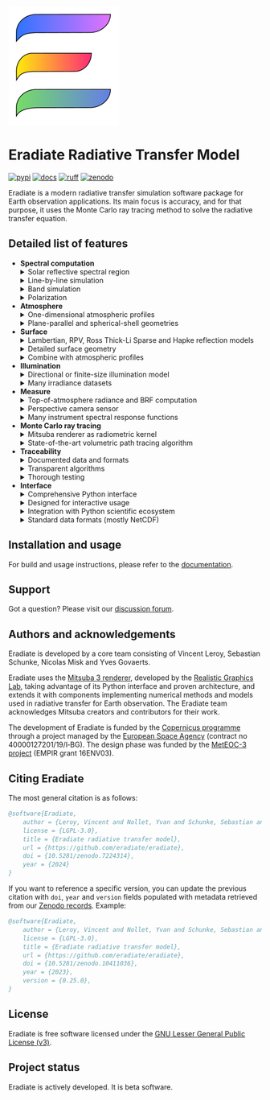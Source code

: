 ![Eradiate logo](docs/fig/eradiate-logo.svg "Eradiate — A new-generation radiative transfer simulation package")

# Eradiate Radiative Transfer Model

[![pypi][pypi-badge]][pypi-url]
[![docs][rtd-badge]][rtd-url]
[![ruff][ruff-badge]][ruff-url]
[![zenodo][zenodo-badge]][zenodo-url]

[pypi-badge]: https://img.shields.io/pypi/v/eradiate?style=flat-square
[pypi-url]: https://pypi.org/project/eradiate/
[rtd-badge]: https://img.shields.io/readthedocs/eradiate?logo=readthedocs&logoColor=white&style=flat-square
[rtd-url]: https://eradiate.readthedocs.io/en/latest/
[ruff-badge]: https://img.shields.io/badge/%E2%9A%A1%EF%B8%8F-ruff-%23171029?style=flat-square
[ruff-url]: https://ruff.rs
[zenodo-badge]: https://img.shields.io/badge/doi-10.5281/zenodo.7224314-blue.svg?style=flat-square
[zenodo-url]: https://zenodo.org/records/7224314

Eradiate is a modern radiative transfer simulation software package for Earth
observation applications. Its main focus is accuracy, and for that purpose, it
uses the Monte Carlo ray tracing method to solve the radiative transfer
equation.

## Detailed list of features

<ul>
  <li><strong>Spectral computation</strong>

  <details>
  <summary>
  Solar reflective spectral region
  </summary>
  Eradiate ships spectral data in the solar reflective region (at least from
  280 nm to 2500 nm).
  </details>

  <details>
  <summary>
  Line-by-line simulation
  </summary>
  These are true monochromatic simulations (as opposed to narrow band
  simulations).
  Eradiate provides
  <a href="https://eradiate.readthedocs.io/en/stable/rst/data/absorption_databases.html">monochromatic absorption databases</a> covering the [250, 3125] nm interval.
  User-defined absorption databases are also supported (see the
  <a href="https://eradiate.readthedocs.io/en/stable/rst/data/absorption_databases.html#format-monochromatic">database format</a>).
  </details>

  <details>
  <summary>
  Band simulation
  </summary>
  These simulations computes results in spectral bands.
  The correlated <em>k</em>-distribution (CKD) method with configurable
  quadrature rule is used. This method achieves a trade-off between performance
  and accuracy for the simulation of absorption by gases.
  Eradiate provides
  <a href="https://eradiate.readthedocs.io/en/stable/rst/data/absorption_databases.html">CKD-ready absorption databases</a>
  for the [250, 3125] nm
  interval, with various spectral bin sizes (100 cm⁻¹, 1 nm, 10 nm).
  User-defined absorption databases are also supported (see the
  <a href="https://eradiate.readthedocs.io/en/stable/rst/data/absorption_databases.html#format-ckd">database format</a>).
  </details>

  <details>
  <summary>
  Polarization
  </summary>
  Eradiate optionally supports polarized light simulation. This feature can be
  switched on or off to achieve the best compromise between accuracy and
  performance.
  </details>
  </li>

  <li><strong>Atmosphere</strong>

  <details>
  <summary>
  One-dimensional atmospheric profiles
  </summary>
  Both standard profiles, <em>e.g.</em> the AFGL (1986) profiles, and customized
  profiles are supported.
  </details>

  <details>
  <summary>
  Plane-parallel and spherical-shell geometries
  </summary>
  This allows for more accurate results at high illumination and viewing
  angles.
  </details>
  </li>

  <li><strong>Surface</strong>

  <details>
  <summary>
  Lambertian, RPV, Ross Thick-Li Sparse and Hapke reflection models
  </summary>
  All models can be parametrized against the spectral dimension.
  </details>

  <details>
  <summary>
  Detailed surface geometry
  </summary>
  Add a discrete canopy model (either disk-based abstract models, or more
  realistic mesh-based models).
  </details>

  <details>
  <summary>
  Combine with atmospheric profiles
  </summary>
  Your discrete canopy can be integrated within a scene featuring a 1D
  atmosphere model in a fully coupled simulation.
  </details>
  </li>

  <li><strong>Illumination</strong>

  <details>
  <summary>
  Directional or finite-size illumination model
  </summary>
  Eradiate supports both ideal (Delta angular distribution), and realistic
  (finite angular size) illumination models.
  </details>

  <details>
  <summary>
  Many irradiance datasets
  </summary>
  <a href="https://eradiate.readthedocs.io/en/stable/rst/data/solar_irradiance.html#available-datasets">Pick your favourite</a>
  or
  <a href="https://eradiate.readthedocs.io/en/stable/rst/data/solar_irradiance.html">bring your own</a>.
  </details>
  </li>

  <li><strong>Measure</strong>

  <details>
  <summary>
  Top-of-atmosphere radiance and BRF computation
  </summary>
  An ideal model suitable for satellite data simulation.
  </details>

  <details>
  <summary>
  Perspective camera sensor
  </summary>
  Greatly facilitates scene setup: inspecting the scene is very easy.
  </details>

  <details>
  <summary>
  Many instrument spectral response functions
  </summary>
  Our <a href="https://eradiate.readthedocs.io/en/stable/rst/data/srf.html">SRF data</a>
  is very close to the original data, and we provide advice to
  further clean up the data and find the right balance between accuracy and
  performance.
  </details>
  </li>

  <li><strong>Monte Carlo ray tracing</strong>

  <details>
  <summary>
  Mitsuba renderer as radiometric kernel
  </summary>
  We leverage the advanced Python API of a cutting-edge C++ rendering system.
  </details>

  <details>
  <summary>
  State-of-the-art volumetric path tracing algorithm
  </summary>
  Mitsuba ships a null-collision-based volumetric path tracer which performs
  well in many of the cases Eradiate is used for. We also provide a
  special-purpose path tracing algorithm for plane-parallel geometries that can
  perform up to 2 orders of magnitude faster than the null-collision algorithm.
  </details>
  </li>

  <li><strong>Traceability</strong>

  <details>
  <summary>
  Documented data and formats
  </summary>
  We explain where our data comes from and how users can build their own data
  in a format compatible with Eradiate's input.
  </details>

  <details>
  <summary>
  Transparent algorithms
  </summary>
  Our algorithms are researched and documented, and their implementation is
  open-source.
  </details>

  <details>
  <summary>
  Thorough testing
  </summary>
  Eradiate is shipped with a large unit testing suite and benchmarked
  periodically against community-established reference simulation software.
  </details>
  </li>

  <li><strong>Interface</strong>

  <details>
  <summary>
  Comprehensive Python interface
  </summary>
  Abstractions are derived from computer graphics and Earth observation and
  are designed to feel natural to EO scientists.
  </details>

  <details>
  <summary>
  Designed for interactive usage
  </summary>
  Jupyter notebooks are now an essential tool in the digital scientific
  workflow.
  </details>

  <details>
  <summary>
  Integration with Python scientific ecosystem
  </summary>
  The implementation is done using the Scientific Python stack.
  </details>

  <details>
  <summary>
  Standard data formats (mostly NetCDF)
  </summary>
  Eradiate uses predominantly <a href="https://xarray.dev">Xarray</a> data
  structures for I/O.
  </details>
  </li>
</ul>

## Installation and usage

For build and usage instructions, please refer to the
[documentation](https://eradiate.readthedocs.org).

## Support

Got a question? Please visit our
[discussion forum](https://github.com/eradiate/eradiate/discussions).

## Authors and acknowledgements

Eradiate is developed by a core team consisting of Vincent Leroy,
Sebastian Schunke, Nicolas Misk and Yves Govaerts.

Eradiate uses the
[Mitsuba 3 renderer](https://github.com/mitsuba-renderer/mitsuba3), developed by
the [Realistic Graphics Lab](https://rgl.epfl.ch/),
taking advantage of its Python interface and proven architecture, and extends it
with components implementing numerical methods and models used in radiative
transfer for Earth observation. The Eradiate team acknowledges Mitsuba creators
and contributors for their work.

The development of Eradiate is funded by the
[Copernicus programme](https://www.copernicus.eu/) through a project managed by
the [European Space Agency](http://www.esa.int/) (contract no
40000127201/19/I‑BG).
The design phase was funded by the [MetEOC-3 project](http://www.meteoc.org/)
(EMPIR grant 16ENV03).

## Citing Eradiate

The most general citation is as follows:

```bibtex
@software{Eradiate,
    author = {Leroy, Vincent and Nollet, Yvan and Schunke, Sebastian and Misk, Nicolas and Govaerts, Yves},
    license = {LGPL-3.0},
    title = {Eradiate radiative transfer model},
    url = {https://github.com/eradiate/eradiate},
    doi = {10.5281/zenodo.7224314},
    year = {2024}
}
```

If you want to reference a specific version, you can update the previous citation
with `doi`, `year` and `version` fields populated with metadata retrieved from our
[Zenodo records](https://zenodo.org/search?q=parent.id%3A7224314&f=allversions%3Atrue&l=list&p=1&s=10&sort=version).
Example:

```bibtex
@software{Eradiate,
    author = {Leroy, Vincent and Nollet, Yvan and Schunke, Sebastian and Misk, Nicolas and Govaerts, Yves},
    license = {LGPL-3.0},
    title = {Eradiate radiative transfer model},
    url = {https://github.com/eradiate/eradiate},
    doi = {10.5281/zenodo.10411036},
    year = {2023},
    version = {0.25.0},
}
```

## License

Eradiate is free software licensed under the
[GNU Lesser General Public License (v3)](./LICENSE).

## Project status

Eradiate is actively developed. It is beta software.
